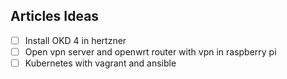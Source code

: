 ## Articles Ideas

- [ ] Install OKD 4 in hertzner
- [ ] Open vpn server and openwrt router with vpn in raspberry pi
- [ ] Kubernetes with vagrant and ansible
